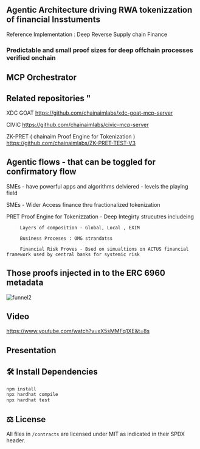 
## Agentic Architecture driving RWA tokenizzation of financial Insstuments
Reference Implementation : Deep Reverse Supply chain Finance


### Predictable and small proof sizes for deep offchain processes verified onchain


## MCP Orchestrator 

## Related repositories "

XDC GOAT 
https://github.com/chainaimlabs/xdc-goat-mcp-server

CIVIC
https://github.com/chainaimlabs/civic-mcp-server


ZK-PRET ( chainaim Proof Engine for Tokenization ) 
https://github.com/chainaimlabs/ZK-PRET-TEST-V3


## Agentic flows - that can be toggled for confirmatory flow 
  SMEs - have powerful apps and algorithms delviered - levels the playing field 
  
  SMEs - Wider Access finance thru fractionalized tokenization 
  
  PRET Proof Engine for Tokenizzation - Deep Integirty strucutres includeing
  
         Layers of composition - Global, Local , EXIM 
  
         Business Proceses : OMG strandatss
         
         Financial Risk Proves - Bsed on simualtions on ACTUS financial framework used by central banks for systemic risk 
  


  ## Those  proofs injected in to the ERC 6960 metadata 






![funnel2](https://github.com/user-attachments/assets/4bdca4b8-e3d0-4ee1-8d34-6067f28f530d)


 ## Video 

https://www.youtube.com/watch?v=xX5sMMFq1XE&t=8s


 ## Presentation 
 




## 🛠️ Install Dependencies

```bash
npm install
npx hardhat compile
npx hardhat test
```

## ⚖️ License

All files in `/contracts` are licensed under MIT as indicated in their SPDX header.
